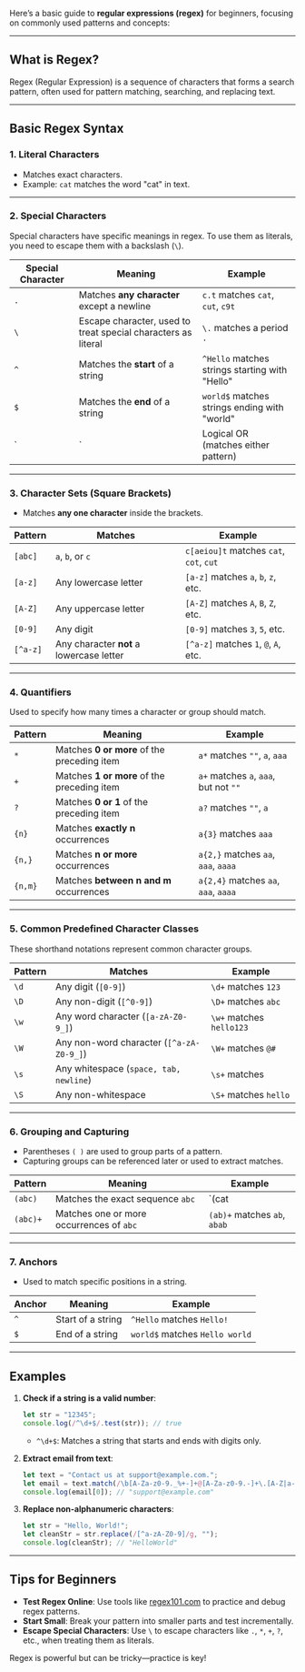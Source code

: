 Here’s a basic guide to **regular expressions (regex)** for beginners, focusing on commonly used patterns and concepts:

---

## **What is Regex?**
Regex (Regular Expression) is a sequence of characters that forms a search pattern, often used for pattern matching, searching, and replacing text.

---

## **Basic Regex Syntax**

### **1. Literal Characters**
- Matches exact characters.
- Example: `cat` matches the word "cat" in text.

---

### **2. Special Characters**
Special characters have specific meanings in regex. To use them as literals, you need to escape them with a backslash (`\`).

| Special Character | Meaning                                                 | Example                                   |
|--------------------|---------------------------------------------------------|-------------------------------------------|
| `.`               | Matches **any character** except a newline              | `c.t` matches `cat`, `cut`, `c9t`        |
| `\`               | Escape character, used to treat special characters as literal | `\.` matches a period `.`               |
| `^`               | Matches the **start** of a string                       | `^Hello` matches strings starting with "Hello" |
| `$`               | Matches the **end** of a string                         | `world$` matches strings ending with "world" |
| `|`               | Logical OR (matches either pattern)                     | `cat|dog` matches `cat` or `dog`         |

---

### **3. Character Sets (Square Brackets)**
- Matches **any one character** inside the brackets.

| Pattern       | Matches                                   | Example                                      |
|---------------|-------------------------------------------|----------------------------------------------|
| `[abc]`       | `a`, `b`, or `c`                         | `c[aeiou]t` matches `cat`, `cot`, `cut`     |
| `[a-z]`       | Any lowercase letter                     | `[a-z]` matches `a`, `b`, `z`, etc.         |
| `[A-Z]`       | Any uppercase letter                     | `[A-Z]` matches `A`, `B`, `Z`, etc.         |
| `[0-9]`       | Any digit                                | `[0-9]` matches `3`, `5`, etc.              |
| `[^a-z]`      | Any character **not** a lowercase letter | `[^a-z]` matches `1`, `@`, `A`, etc.        |

---

### **4. Quantifiers**
Used to specify how many times a character or group should match.

| Pattern        | Meaning                                      | Example                                    |
|----------------|----------------------------------------------|--------------------------------------------|
| `*`           | Matches **0 or more** of the preceding item | `a*` matches `""`, `a`, `aaa`             |
| `+`           | Matches **1 or more** of the preceding item | `a+` matches `a`, `aaa`, but not `""`     |
| `?`           | Matches **0 or 1** of the preceding item    | `a?` matches `""`, `a`                    |
| `{n}`         | Matches **exactly n** occurrences           | `a{3}` matches `aaa`                      |
| `{n,}`        | Matches **n or more** occurrences           | `a{2,}` matches `aa`, `aaa`, `aaaa`       |
| `{n,m}`       | Matches **between n and m** occurrences     | `a{2,4}` matches `aa`, `aaa`, `aaaa`      |

---

### **5. Common Predefined Character Classes**
These shorthand notations represent common character groups.

| Pattern | Matches                              | Example                  |
|---------|--------------------------------------|--------------------------|
| `\d`    | Any digit (`[0-9]`)                  | `\d+` matches `123`      |
| `\D`    | Any non-digit (`[^0-9]`)             | `\D+` matches `abc`      |
| `\w`    | Any word character (`[a-zA-Z0-9_]`) | `\w+` matches `hello123` |
| `\W`    | Any non-word character (`[^a-zA-Z0-9_]`) | `\W+` matches `@#`   |
| `\s`    | Any whitespace (`space, tab, newline`) | `\s+` matches `   `    |
| `\S`    | Any non-whitespace                  | `\S+` matches `hello`    |

---

### **6. Grouping and Capturing**
- Parentheses `( )` are used to group parts of a pattern.
- Capturing groups can be referenced later or used to extract matches.

| Pattern         | Meaning                                 | Example                                 |
|------------------|-----------------------------------------|-----------------------------------------|
| `(abc)`         | Matches the exact sequence `abc`        | `(cat|dog)` matches `cat` or `dog`     |
| `(abc)+`        | Matches one or more occurrences of `abc`| `(ab)+` matches `ab`, `abab`           |

---

### **7. Anchors**
- Used to match specific positions in a string.

| Anchor  | Meaning                          | Example                    |
|---------|----------------------------------|----------------------------|
| `^`     | Start of a string                | `^Hello` matches `Hello!`  |
| `$`     | End of a string                  | `world$` matches `Hello world` |

---

## **Examples**
1. **Check if a string is a valid number**:
   ```javascript
   let str = "12345";
   console.log(/^\d+$/.test(str)); // true
   ```
   - `^\d+$`: Matches a string that starts and ends with digits only.

2. **Extract email from text**:
   ```javascript
   let text = "Contact us at support@example.com.";
   let email = text.match(/\b[A-Za-z0-9._%+-]+@[A-Za-z0-9.-]+\.[A-Z|a-z]{2,}\b/);
   console.log(email[0]); // "support@example.com"
   ```

3. **Replace non-alphanumeric characters**:
   ```javascript
   let str = "Hello, World!";
   let cleanStr = str.replace(/[^a-zA-Z0-9]/g, "");
   console.log(cleanStr); // "HelloWorld"
   ```

---

## **Tips for Beginners**
- **Test Regex Online**: Use tools like [regex101.com](https://regex101.com/) to practice and debug regex patterns.
- **Start Small**: Break your pattern into smaller parts and test incrementally.
- **Escape Special Characters**: Use `\` to escape characters like `.`, `*`, `+`, `?`, etc., when treating them as literals.

Regex is powerful but can be tricky—practice is key!
